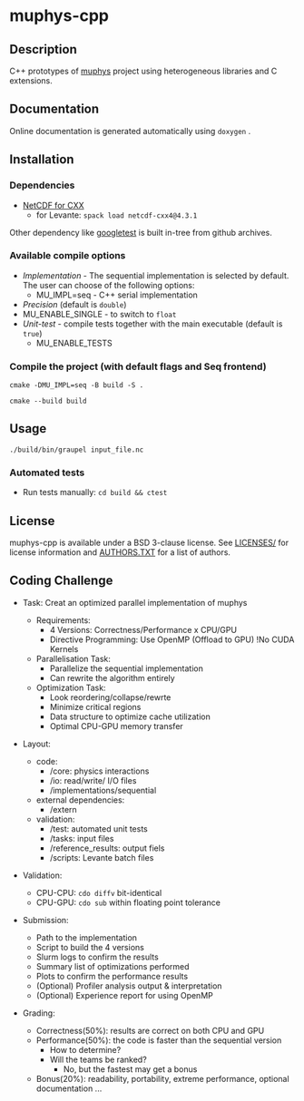 # muphys-cpp

## Description
C++ prototypes of [muphys](https://gitlab.dkrz.de/icon-libraries/muphys) project using heterogeneous libraries and C extensions.

## Documentation
Online documentation is generated automatically using `doxygen` .

## Installation

### Dependencies
* [NetCDF for CXX](https://github.com/Unidata/netcdf-cxx4)
  * for Levante: `spack load netcdf-cxx4@4.3.1`

Other dependency like [googletest](https://github.com/google/googletest) is built in-tree from github archives. 

### Available compile options 
* _Implementation_ - The sequential implementation is selected by default. The user can choose of the following options:
  * MU_IMPL=seq - C++ serial implementation
 * _Precision_ (default is `double`)
  * MU_ENABLE_SINGLE - to switch to `float` 
* _Unit-test_ - compile tests together with the main executable (default is `true`)
  * MU_ENABLE_TESTS

### Compile the project (with default flags and Seq frontend)

`cmake -DMU_IMPL=seq -B build -S .`

`cmake --build build`

## Usage

`./build/bin/graupel input_file.nc`

### Automated tests

- Run tests manually:
`cd build && ctest` 

## License

muphys-cpp is available under a BSD 3-clause license. See [LICENSES/](./LICENSES) for license information and [AUTHORS.TXT](./AUTHORS.TXT) for a list of authors.

## Coding Challenge

- Task: Creat an optimized parallel implementation of muphys
    - Requirements:
        - 4 Versions: Correctness/Performance x CPU/GPU
        - Directive Programming: Use OpenMP (Offload to GPU) !No CUDA Kernels            
    - Parallelisation Task:
        - Parallelize the sequential implementation
        - Can rewrite the algorithm entirely
    - Optimization Task:
        - Look reordering/collapse/rewrte
        - Minimize critical regions
        - Data structure to optimize cache utilization
        - Optimal CPU-GPU memory transfer

- Layout:
    - code: 
        - /core: physics interactions
        - /io: read/write/ I/O files
        - /implementations/sequential
    - external dependencies:
        - /extern
    - validation:
        - /test: automated unit tests
        - /tasks: input files
        - /reference_results: output fiels
        - /scripts: Levante batch files

- Validation:
    - CPU-CPU: `cdo diffv` bit-identical
    - CPU-GPU: `cdo sub` within floating point tolerance

- Submission:
    - Path to the implementation
    - Script to build the 4 versions
    - Slurm logs to confirm the results
    - Summary list of optimizations performed
    - Plots to confirm the performance results
    - (Optional) Profiler analysis output & interpretation
    - (Optional) Experience report for using OpenMP

- Grading:
    - Correctness(50%): results are correct on both CPU and GPU 
    - Performance(50%): the code is faster than the sequential version
        - How to determine? 
        - Will the teams be ranked?
            - No, but the fastest may get a bonus
    - Bonus(20%): readability, portability, extreme performance, optional documentation ...        
